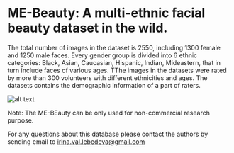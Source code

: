 # ME-Beauty: A multi-ethnic facial beauty dataset in the wild.

The total number of images in the dataset is 2550, including  1300 female and 1250 male faces. 
Every gender group is divided into 6 ethnic categories: Black, Asian, Caucasian, Hispanic, Indian, 
Mideastern, that in turn include faces of various ages. TThe images in the datasets were rated by more than 300 volunteers with different ethnicities and ages. 
The datasets contains  the demographic information of a part of raters.

![alt text](https://github.com/fbplab/ME-beautydatabase/blob/main/ME3.png?raw=true)

Note: The ME-BEauty can be only used for non-commercial research purpose.

For any questions about this database please contact the authors by sending email to irina.val.lebedeva@gmail.com
